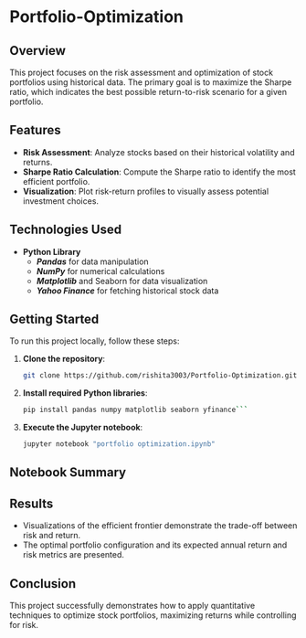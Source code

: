 # Portfolio-Optimization
## Overview
This project focuses on the risk assessment and optimization of stock portfolios using historical data. The primary goal is to maximize the Sharpe ratio, which indicates the best possible return-to-risk scenario for a given portfolio.

## Features
- **Risk Assessment**: Analyze stocks based on their historical volatility and returns.
- **Sharpe Ratio Calculation**: Compute the Sharpe ratio to identify the most efficient portfolio.
- **Visualization**: Plot risk-return profiles to visually assess potential investment choices.

## Technologies Used
- **Python Library**
   - _**Pandas**_ for data manipulation
   - _**NumPy**_ for numerical calculations
   - _**Matplotlib**_ and Seaborn for data visualization
   - _**Yahoo Finance**_ for fetching historical stock data

## Getting Started
To run this project locally, follow these steps:

1. **Clone the repository**:
   ```bash
   git clone https://github.com/rishita3003/Portfolio-Optimization.git
   ```

2. **Install required Python libraries**:
    ```bash
   pip install pandas numpy matplotlib seaborn yfinance```

4. **Execute the Jupyter notebook**:
   ```bash
   jupyter notebook "portfolio optimization.ipynb"
   ```


## Notebook Summary


## Results
- Visualizations of the efficient frontier demonstrate the trade-off between risk and return.
- The optimal portfolio configuration and its expected annual return and risk metrics are presented.
## Conclusion
This project successfully demonstrates how to apply quantitative techniques to optimize stock portfolios, maximizing returns while controlling for risk.



   


